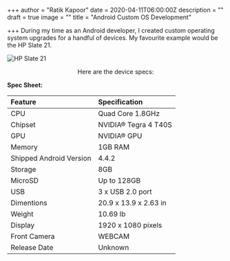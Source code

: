 +++
author = "Ratik Kapoor"
date = 2020-04-11T06:00:00Z
description = ""
draft = true
image = ""
title = "Android Custom OS Development"

+++
During my time as an Android developer, I created custom operating system upgrades for a handful of devices. My favourite example would be the HP Slate 21.

![HP Slate 21](https://c2.staticflickr.com/8/7420/9121467331_7a4a862163_b.jpg "HP Slate 21")

<div align="center">Here are the device specs:</div>

**Spec Sheet:**

| Feature | Specification |
| :--- | :--- |
| CPU | Quad Core 1.8GHz |
| Chipset | NVIDIA® Tegra 4 T40S |
| GPU | NVIDIA® GPU |
| Memory | 1GB RAM |
| Shipped Android Version | 4.4.2 |
| Storage | 8GB |
| MicroSD | Up to 128GB |
| USB | 3 x USB 2.0 port |
| Dimentions | 20.9 x 13.9 x 2.63 in |
| Weight | 10.69 lb |
| Display | 1920 x 1080 pixels |
| Front Camera | WEBCAM |
| Release Date | Unknown |